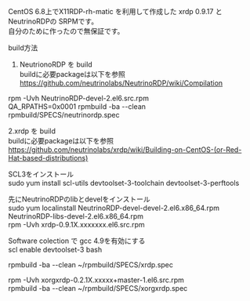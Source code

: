 CentOS 6.8上でX11RDP-rh-matic を利用して作成した xrdp 0.9.17 と NeutrinoRDPの SRPMです。  
自分のために作ったので無保証です。

build方法

1. NeutrionoRDP を build  
buildに必要packageは以下を参照  
https://github.com/neutrinolabs/NeutrinoRDP/wiki/Compilation  

rpm -Uvh NeutrinoRDP-devel-2.el6.src.rpm  
QA_RPATHS=0x0001 rpmbuild -ba --clean rpmbuild/SPECS/neutrinordp.spec  

2.xrdp を build  
buildに必要packageは以下を参照  
https://github.com/neutrinolabs/xrdp/wiki/Building-on-CentOS-(or-Red-Hat-based-distributions)  

SCL3をインストール  
sudo yum install scl-utils devtoolset-3-toolchain devtoolset-3-perftools   
  
先にNeutrinoRDPのlibとdevelをインストール  
sudo yum localinstall NeutrinoRDP-devel-devel-2.el6.x86_64.rpm NeutrinoRDP-libs-devel-2.el6.x86_64.rpm  
rpm -Uvh xrdp-0.9.1X.xxxxxxx.el6.src.rpm  
  
Software colection で gcc 4.9を有効にする  
scl enable devtoolset-3 bash  
  
rpmbuild -ba --clean ~/rpmbuild/SPECS/xrdp.spec  
  
  
rpm -Uvh xorgxrdp-0.2.1X.xxxxx+master-1.el6.src.rpm  
rpmbuild -ba --clean ~/rpmbuild/SPECS/xorgxrdp.spec  
  

